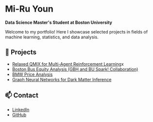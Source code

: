 # Mi-Ru Youn  
**Data Science Master's Student at Boston University**  

Welcome to my portfolio! Here I showcase selected projects in fields of machine learning, statistics, and data analysis.  

## 📂 Projects
- [Relaxed QMIX for Multi-Agent Reinforcement Learning](relaxedqmix.md)x
- [Boston Bus Equity Analysis (GBH and BU Spark! Collaboration)](mbta.md)
- [BMW Price Analysis](bmw.md)
- [Graph Neural Networks for Dark Matter Inference](darkmatter.md)

## 📫 Contact
- [LinkedIn](https://linkedin.com/in/miruayoun)  
- [GitHub](https://github.com/miruyoun)  
